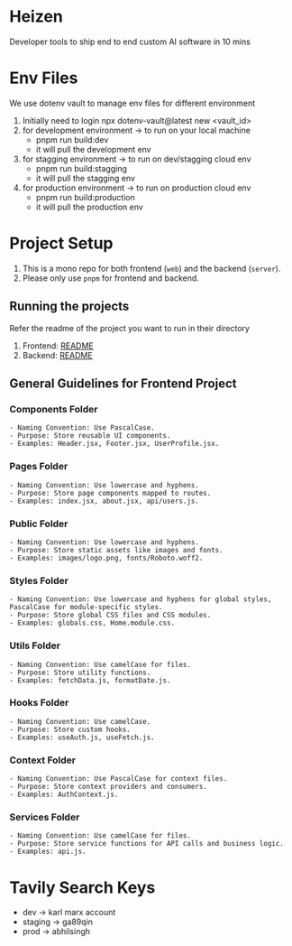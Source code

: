 # Heizen

Developer tools to ship end to end custom AI software in 10 mins

# Env Files

We use dotenv vault to manage env files for different environment

1. Initially need to login
   npx dotenv-vault@latest new <vault_id>
2. for development environment -> to run on your local machine
   - pnpm run build:dev
   - it will pull the development env
3. for stagging environment -> to run on dev/stagging cloud env
   - pnpm run build:stagging
   - it will pull the stagging env
4. for production environment -> to run on production cloud env
   - pnpm run build:production
   - it will pull the production env

# Project Setup

1. This is a mono repo for both frontend (`web`) and the backend (`server`).
2. Please only use `pnpm` for frontend and backend.

## Running the projects

Refer the readme of the project you want to run in their directory

1. Frontend: [README](./web/README.md)
2. Backend: [README](./server/README.md)

## General Guidelines for Frontend Project

### Components Folder

    - Naming Convention: Use PascalCase.
    - Purpose: Store reusable UI components.
    - Examples: Header.jsx, Footer.jsx, UserProfile.jsx.

### Pages Folder

    - Naming Convention: Use lowercase and hyphens.
    - Purpose: Store page components mapped to routes.
    - Examples: index.jsx, about.jsx, api/users.js.

### Public Folder

    - Naming Convention: Use lowercase and hyphens.
    - Purpose: Store static assets like images and fonts.
    - Examples: images/logo.png, fonts/Roboto.woff2.

### Styles Folder

    - Naming Convention: Use lowercase and hyphens for global styles, PascalCase for module-specific styles.
    - Purpose: Store global CSS files and CSS modules.
    - Examples: globals.css, Home.module.css.

### Utils Folder

    - Naming Convention: Use camelCase for files.
    - Purpose: Store utility functions.
    - Examples: fetchData.js, formatDate.js.

### Hooks Folder

    - Naming Convention: Use camelCase.
    - Purpose: Store custom hooks.
    - Examples: useAuth.js, useFetch.js.

### Context Folder

    - Naming Convention: Use PascalCase for context files.
    - Purpose: Store context providers and consumers.
    - Examples: AuthContext.js.

### Services Folder

    - Naming Convention: Use camelCase for files.
    - Purpose: Store service functions for API calls and business logic.
    - Examples: api.js.

# Tavily Search Keys

- dev -> karl marx account
- staging -> ga89qin
- prod -> abhilsingh
